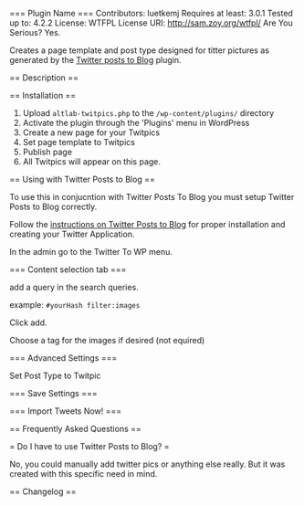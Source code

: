 === Plugin Name ===
Contributors: luetkemj
Requires at least: 3.0.1
Tested up to: 4.2.2
License: WTFPL
License URI: http://sam.zoy.org/wtfpl/
Are You Serious? Yes.

Creates a page template and post type designed for titter pictures as generated by the [Twitter posts to Blog](https://wordpress.org/plugins/twitter-posts-to-blog/) plugin. 

== Description ==



== Installation ==

1. Upload `altlab-twitpics.php` to the `/wp-content/plugins/` directory
1. Activate the plugin through the 'Plugins' menu in WordPress
1. Create a new page for your Twitpics
1. Set page template to Twitpics
1. Publish page
1. All Twitpics will appear on this page.

== Using with Twitter Posts to Blog ==

To use this in conjucntion with Twitter Posts To Blog you must setup Twitter Posts to Blog correctly.

Follow the [instructions on Twitter Posts to Blog](https://wordpress.org/plugins/twitter-posts-to-blog/installation/) for proper installation and creating your Twitter Application.

In the admin go to the Twitter To WP menu. 

=== Content selection tab ===

add a query in the search queries.

example: ```#yourHash filter:images```

Click add.

Choose a tag for the images if desired (not equired)

=== Advanced Settings ===

Set Post Type to Twitpic

=== Save Settings ===

=== Import Tweets Now! ===

== Frequently Asked Questions ==

= Do I have to use Twitter Posts to Blog? =

No, you could manually add twitter pics or anything else really. But it was created with this specific need in mind.


== Changelog ==

